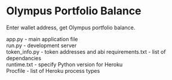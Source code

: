 # Olympus Portfolio Balance

Enter wallet address, get Olympus portfolio balance.

app.py - main application file  
run.py - development server  
token_info.py - token addresses and abi
requirements.txt - list of dependancies  
runtime.txt - specify Python version for Heroku  
Procfile - list of Heroku process types
